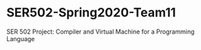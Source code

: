 # SER502-Spring2020-Team11
SER 502 Project: Compiler and Virtual Machine for a Programming Language
